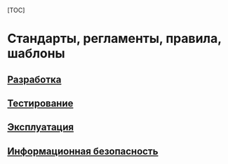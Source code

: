 [TOC]

Стандарты, регламенты, правила, шаблоны
=======================================

[Разработка](dev/README.md)
------------------

[Тестирование](test/README.md)
---------------------

[Эксплуатация](ops/README.md)
--------------------

[Информационная безопасность](secure/README.md)
--------------------------------------
